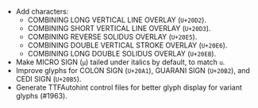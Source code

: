 * Add characters:
  - COMBINING LONG VERTICAL LINE OVERLAY (`U+20D2`).
  - COMBINING SHORT VERTICAL LINE OVERLAY (`U+20D3`).
  - COMBINING REVERSE SOLIDUS OVERLAY (`U+20E5`).
  - COMBINING DOUBLE VERTICAL STROKE OVERLAY (`U+20E6`).
  - COMBINING LONG DOUBLE SOLIDUS OVERLAY (`U+20EB`).
* Make MICRO SIGN (`µ`) tailed under italics by default, to match `u`.
* Improve glyphs for COLON SIGN (`U+20A1`), GUARANI SIGN (`U+20B2`), and CEDI SIGN (`U+20B5`).
* Generate TTFAutohint control files for better glyph display for variant glyphs (#1963).
